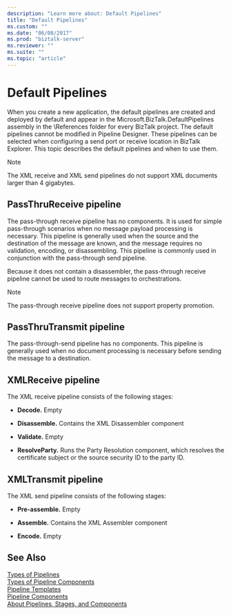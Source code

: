 ```yaml
---
description: "Learn more about: Default Pipelines"
title: "Default Pipelines"
ms.custom: ""
ms.date: "06/08/2017"
ms.prod: "biztalk-server"
ms.reviewer: ""
ms.suite: ""
ms.topic: "article"
---
```

# Default Pipelines
When you create a new application, the default pipelines are created and deployed by default and appear in the Microsoft.BizTalk.DefaultPipelines assembly in the \References folder for every BizTalk project. The default pipelines cannot be modified in Pipeline Designer. These pipelines can be selected when configuring a send port or receive location in BizTalk Explorer. This topic describes the default pipelines and when to use them.  
  
> [!NOTE]
>  The XML receive and XML send pipelines do not support XML documents larger than 4 gigabytes.  
  
## PassThruReceive pipeline  
 The pass-through receive pipeline has no components. It is used for simple pass-through scenarios when no message payload processing is necessary. This pipeline is generally used when the source and the destination of the message are known, and the message requires no validation, encoding, or disassembling. This pipeline is commonly used in conjunction with the pass-through send pipeline.  
  
 Because it does not contain a disassembler, the pass-through receive pipeline cannot be used to route messages to orchestrations.  
  
> [!NOTE]
>  The pass-through receive pipeline does not support property promotion.  
  
## PassThruTransmit pipeline  
 The pass-through-send pipeline has no components. This pipeline is generally used when no document processing is necessary before sending the message to a destination.  
  
## XMLReceive pipeline  
 The XML receive pipeline consists of the following stages:  
  
-   **Decode.** Empty  
  
-   **Disassemble.** Contains the XML Disassembler component  
  
-   **Validate.** Empty  
  
-   **ResolveParty.** Runs the Party Resolution component, which resolves the certificate subject or the source security ID to the party ID.  
  
## XMLTransmit pipeline  
 The XML send pipeline consists of the following stages:  
  
-   **Pre-assemble.** Empty  
  
-   **Assemble.** Contains the XML Assembler component  
  
-   **Encode.** Empty  
  
## See Also  
 [Types of Pipelines](../core/types-of-pipelines.md)   
 [Types of Pipeline Components](../core/types-of-pipeline-components.md)   
 [Pipeline Templates](../core/pipeline-templates.md)   
 [Pipeline Components](../core/pipeline-components.md)   
 [About Pipelines, Stages, and Components](../core/about-pipelines-stages-and-components.md)
